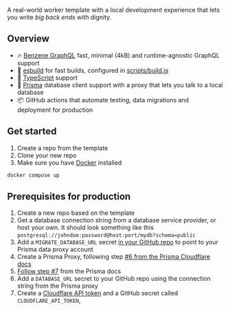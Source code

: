 A real-world worker template with a local development experience that lets you write _big back ends_ with dignity.

## Overview

- 🔥 [Benzene GraphQL](https://benzene.vercel.app/) fast, minimal (4kB) and runtime-agnostic GraphQL support
- 🔨 [esbuild](https://esbuild.github.io/) for fast builds, configured in [scripts/build.js](./scripts/build.js)
- 🔎 [TypeScript](https://www.typescriptlang.org/) support
- 💾 [Prisma](https://www.prisma.io) database client support with a proxy that lets you talk to a local database
- 📦 GitHub actions that automate testing, data migrations and deployment for production

## Get started

1. Create a repo from the template
1. Clone your new repo
1. Make sure you have [Docker](https://docs.docker.com/engine/install/) installed

```bash
docker compose up
```

## Prerequisites for production

1. Create a new repo based on the template
1. Get a database connection string from a database service provider, or host your own. It should look something like this `postgresql://johndoe:password@host:port/mydb?schema=public`
1. Add a `MIGRATE_DATABASE_URL` secret [in your GitHub repo](https://docs.github.com/en/actions/security-guides/encrypted-secrets#creating-encrypted-secrets-for-a-repository) to point to your Prisma data proxy account
1. Create a Prisma Proxy, following step [#6 from the Prisma Cloudflare docs](https://www.prisma.io/docs/guides/deployment/deployment-guides/deploying-to-cloudflare-workers#6-create-repository-and-push-to-github)
1. [Follow step #7](https://www.prisma.io/docs/guides/deployment/deployment-guides/deploying-to-cloudflare-workers#7-importing-your-project-into-the-prisma-data-platform) from the Prisma docs
1. Add a `DATABASE_URL` secret to your GitHub repo using the connection string from the Prisma proxy
1. Create a [Cloudflare API token](https://developers.cloudflare.com/api/tokens/create) and a GitHub secret called `CLOUDFLARE_API_TOKEN`,
